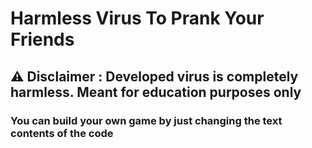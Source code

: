 # Harmless Virus To Prank Your Friends
## ⚠ Disclaimer : Developed virus is completely harmless. Meant for education purposes only

### You can build your own game by just changing the text contents of the code

